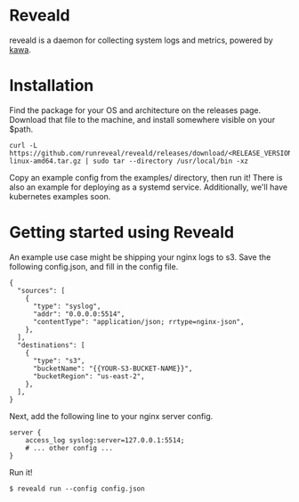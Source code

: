 # Reveald

reveald is a daemon for collecting system logs and metrics, powered by [kawa](https://www.gokawa.dev).

# Installation

Find the package for your OS and architecture on the releases page. Download
that file to the machine, and install somewhere visible on your $path.

    curl -L https://github.com/runreveal/reveald/releases/download/<RELEASE_VERSION>/reveald-linux-amd64.tar.gz | sudo tar --directory /usr/local/bin -xz

Copy an example config from the examples/ directory, then run it!  There is
also an example for deploying as a systemd service.  Additionally, we'll have
kubernetes examples soon.

# Getting started using Reveald

An example use case might be shipping your nginx logs to s3. Save the following
config.json, and fill in the config file.

```
{
  "sources": [
    {
      "type": "syslog",
      "addr": "0.0.0.0:5514",
      "contentType": "application/json; rrtype=nginx-json",
    },
  ],
  "destinations": [
    {
      "type": "s3",
      "bucketName": "{{YOUR-S3-BUCKET-NAME}}",
      "bucketRegion": "us-east-2",
    },
  ],
}
```

Next, add the following line to your nginx server config.

```
server {
    access_log syslog:server=127.0.0.1:5514;
    # ... other config ...
}
```

Run it!

```
$ reveald run --config config.json
```


